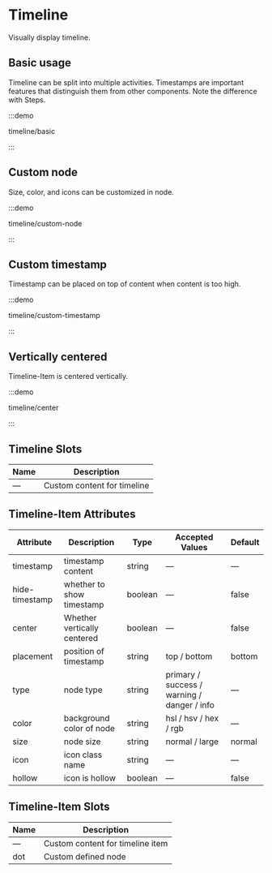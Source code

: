 # Timeline

Visually display timeline.

## Basic usage

Timeline can be split into multiple activities. Timestamps are important features that distinguish them from other components. Note the difference with Steps.

:::demo

timeline/basic

:::

## Custom node

Size, color, and icons can be customized in node.

:::demo

timeline/custom-node

:::

## Custom timestamp

Timestamp can be placed on top of content when content is too high.

:::demo

timeline/custom-timestamp

:::

## Vertically centered

Timeline-Item is centered vertically.

:::demo

timeline/center

:::

## Timeline Slots

| Name | Description                 |
| ---- | --------------------------- |
| —    | Custom content for timeline |

## Timeline-Item Attributes

| Attribute      | Description                 | Type    | Accepted Values                             | Default |
| -------------- | --------------------------- | ------- | ------------------------------------------- | ------- |
| timestamp      | timestamp content           | string  | —                                           | —       |
| hide-timestamp | whether to show timestamp   | boolean | —                                           | false   |
| center         | Whether vertically centered | boolean | —                                           | false   |
| placement      | position of timestamp       | string  | top / bottom                                | bottom  |
| type           | node type                   | string  | primary / success / warning / danger / info | —       |
| color          | background color of node    | string  | hsl / hsv / hex / rgb                       | —       |
| size           | node size                   | string  | normal / large                              | normal  |
| icon           | icon class name             | string  | —                                           | —       |
| hollow         | icon is hollow              | boolean | —                                           | false   |

## Timeline-Item Slots

| Name | Description                      |
| ---- | -------------------------------- |
| —    | Custom content for timeline item |
| dot  | Custom defined node              |
